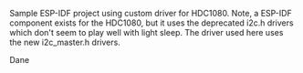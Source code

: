 Sample ESP-IDF project using custom driver for HDC1080. Note, a ESP-IDF component exists for the HDC1080, but it uses the deprecated i2c.h drivers which don't seem to play well with light sleep. The driver used here uses the new i2c_master.h drivers.

Dane
